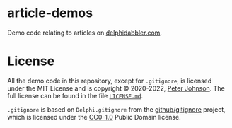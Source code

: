 # article-demos

Demo code relating to articles on [delphidabbler.com](https://delphidabbler.com).

# License

All the demo code in this repository, except for `.gitignore`, is licensed under the MIT License and is copyright &copy; 2020-2022, [Peter Johnson](http://gravatar.com/delphidabbler). The full license can be found in the file [`LICENSE.md`](https://github.com/delphidabbler/article-demos/blob/master/LICENSE.md).

`.gitignore` is based on `Delphi.gitignore` from the [github/gitignore](https://github.com/github/gitignore) project, which is licensed under the [CC0-1.0](https://raw.githubusercontent.com/github/gitignore/master/LICENSE) Public Domain license.
